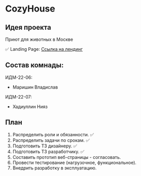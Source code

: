 # CozyHouse
##  Идея проекта
Приют для животных в Москве

✅ Landing Page:
[Ссылка на лендинг](https://zjimu.github.io/Cozy_House/)

## Состав комнады:
ИДМ-22-06:
* Маришин Владислав

ИДМ-22-07:
* Хадиуллин Нияз

## План

1.  Распределить роли и обязанности. ✅
2.  Распределить задачи по срокам. ✅
3.  Подготовить ТЗ дизайнеру. ✅
4.  Подготовить ТЗ разработчику. ✅
5.  Составить прототип веб-страницы - согласовать.
6.  Провести тестирование (нагрузочное, функциональное).
7.  Внедрить разработку в эксплуатацию.
